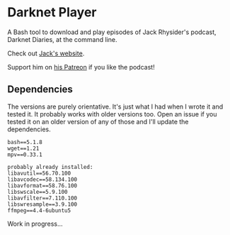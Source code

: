 # Darknet Player

A Bash tool to download and play episodes of Jack Rhysider's podcast, Darknet Diaries, at the command line.

Check out [Jack's website](https://darknetdiaries.com/).

Support him on [his Patreon](https://www.patreon.com/darknetdiaries) if you like the podcast!

## Dependencies

The versions are purely orientative. It's just what I had when I wrote it and tested it. It probably works with older versions too. Open an issue if you tested it on an older version of any of those and I'll update the dependencies.

```
bash==5.1.8
wget==1.21
mpv==0.33.1

probably already installed:
libavutil==56.70.100
libavcodec==58.134.100
libavformat==58.76.100
libswscale==5.9.100
libavfilter==7.110.100
libswresample==3.9.100
ffmpeg==4.4-6ubuntu5

```

Work in progress...
